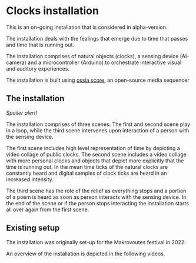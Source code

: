 # Clocks installation
This is an on-going installation that is considered in alpha-version.

The installation deals with the fealings that emerge due to time that passes and time that is running out.

The installation comprises of natural objects (clocks), a sensing device (AI-camera) and a microcontroller (Arduino) to orchestrate interactive visual and auditory experiences.

The installation is built using [ossia score](https://ossia.io/score/about.html), an open-source media sequencer

## The installation
*Spoiler alert!*

The installation comprises of three scenes. The first and second scene play in a loop, while the third scene intervenes upon interaction of a person with the sensing device.

The first scene includes high level representation of time by depicting a video collage of public clocks. The second scene includes a video collage with more personal clocks and objects that depict more explicitly that the time is running out. In the mean time ticks of the natural clocks are constantly heard and digital samples of clock ticks are heard in an increased intensity. 

The third scene has the role of the relief as everything stops and a portion of a poem is heard as soon as person interacts with the sensing device. In the end of the scene or if the person stops interacting the installation starts all over again from the first scene.

## Existing setup
The installation was originally set-up for the Makrovoutes festival in 2022.

An overview of the installation is depicted in the following videos.
